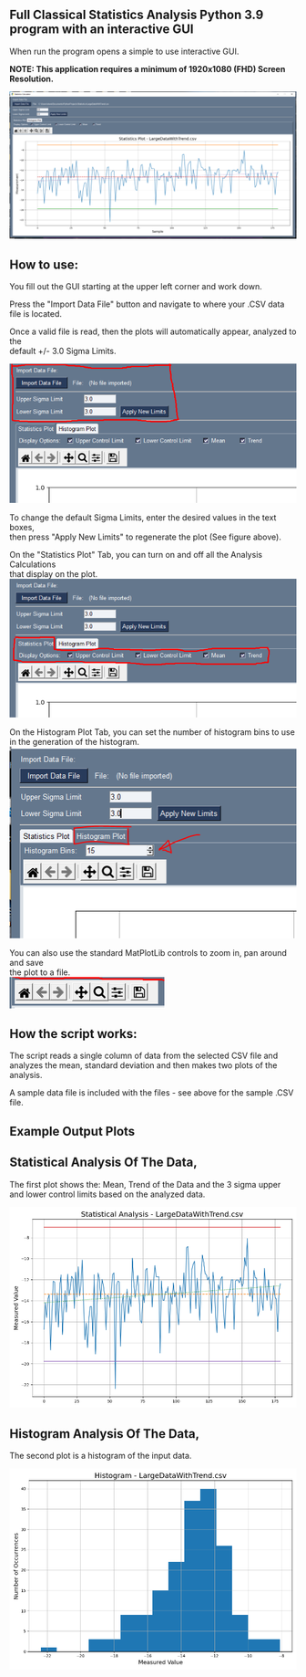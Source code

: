 ## Full Classical Statistics Analysis Python 3.9 program with an interactive GUI 
  
When run the program opens a simple to use interactive GUI.   
  
**NOTE: This application requires a minimum of 1920x1080 (FHD) Screen Resolution.**
  
![image](https://github.com/Hagtronics/statistics-scripts/blob/main/general-statistics-python/full_screen.PNG)    
  
  
## How to use:  

You fill out the GUI starting at the upper left corner and work down.  
  
Press the "Import Data File" button and navigate to where your .CSV data file is located.  
  
Once a valid file is read, then the plots will automatically appear, analyzed to the  
default +/- 3.0 Sigma Limits.  

![image](https://github.com/Hagtronics/statistics-scripts/blob/main/general-statistics-python/stat_controls.PNG)  
  
To change the default Sigma Limits, enter the desired values in the text boxes,  
then press "Apply New Limits" to regenerate the plot (See figure above).  
  
On the "Statistics Plot" Tab, you can turn on and off all the Analysis Calculations  
that display on the plot.  
![image](https://github.com/Hagtronics/statistics-scripts/blob/main/general-statistics-python/stat_plot_controls.PNG)  
  
  
On the Histogram Plot Tab, you can set the number of histogram bins to use in the generation of the histogram.  
![image](https://github.com/Hagtronics/statistics-scripts/blob/main/general-statistics-python/histo_controls.PNG)  

You can also use the standard MatPlotLib controls to zoom in, pan around and save  
the plot to a file.  
![image](https://github.com/Hagtronics/statistics-scripts/blob/main/general-statistics-python/matplotlib_controls.png)  

## How the script works:  

The script reads a single column of data from the selected CSV file and   
analyzes the mean, standard deviation and then makes two plots of the analysis.
  
A sample data file is included with the files - see above for the sample .CSV file.
  
  
  
## Example Output Plots  

## Statistical Analysis Of The Data,  
The first plot shows the: Mean, Trend of the Data and the 3 sigma upper and lower control limits based on the analyzed data.    
  
![image](https://github.com/Hagtronics/statistics-scripts/blob/main/general-statistics-python/statistics.png)  
  
    
    
## Histogram Analysis Of The Data,  
The second plot is a histogram of the input data.  
   
![image](https://github.com/Hagtronics/statistics-scripts/blob/main/general-statistics-python/histogram.png)  


